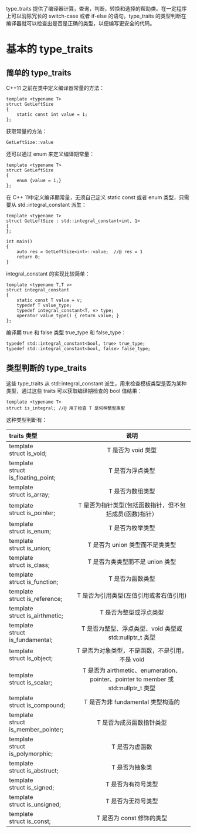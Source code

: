 type_traits 提供了编译器计算，查询，判断，转换和选择的帮助类。在一定程序上可以消除冗长的 switch-case 或者 if-else 的语句。type_traits  的类型判断在编译器就可以检查出是否是正确的类型，以便编写更安全的代码。

# 基本的 type_traits 

## 简单的 type_traits 

C++11 之前在类中定义编译器常量的方法：

```
template <typename T>
struct GetLeftSize
{
	static const int value = 1;
};
```

获取常量的方法：

```
GetLeftSize::value
```

还可以通过 enum 来定义编译期常量：

```
template <typename T>
struct GetLeftSize
{
	enum {value = 1;}
};
```

在 C++ 11中定义编译期常量，无须自己定义 static const 或者 enum  类型，只需要从 std::integral_constant 派生：

```
template <typename T>
struct GetLeftSize : std::integral_constant<int, 1>
{
};

int main()
{
	auto res = GetLeftSize<int>::value;  //@ res = 1
	return 0;
}
```

integral_constant 的实现比较简单：

```
template <typename T,T v>
struct integral_constant
{
	static const T value = v;
	typedef T value_type;
	typedef integral_constant<T, v> type;
	operator value_type() { return value; }
};
```

编译期 true 和 false 类型 true_type 和 false_type：

```
typedef std::integral_constant<bool, true> true_type;
typedef std::integral_constant<bool, false> false_type;
```

## 类型判断的 type_traits

这些 type_traits 从 std::integral_constant 派生，用来检查模板类型是否为某种类型，通过这些 traits 可以获取编译期检查的 bool 值结果：

```
template <typename T>
struct is_integral; //@ 用于检查 T 是何种整型类型
```
这种类型判断有：

| traits 类型                                         |                             说明                             |
| :-------------------------------------------------- | :----------------------------------------------------------: |
| template <typename T><br/>struct is_void;           |                      T 是否为 void 类型                      |
| template <typename T><br/>struct is_floating_point; |                       T 是否为浮点类型                       |
| template <typename T><br/>struct is_array;          |                       T 是否为数组类型                       |
| template <typename T><br/>struct is_pointer;        |   T 是否为指针类型(包括函数指针，但不包括成员(函数)指针）    |
| template <typename T><br/>struct is_enum;           |                       T 是否为枚举类型                       |
| template <typename T><br/>struct is_union;          |               T 是否为 union 类型而不是类类型                |
| template <typename T><br/>struct is_class;          |               T 是否为类类型而不是 union 类型                |
| template <typename T><br/>struct is_function;       |                       T 是否为函数类型                       |
| template <typename T><br/>struct is_reference;      |            T 是否为引用类型(左值引用或者右值引用)            |
| template <typename T><br/>struct is_airthmetic;     |                    T 是否为整型或浮点类型                    |
| template <typename T><br/>struct is_fundamental;    |   T 是否为整型、浮点类型、void 类型或 std::nullptr_t 类型    |
| template <typename T><br/>struct is_object;         |       T 是否为对象类型，不是函数，不是引用，不是 void        |
| template <typename T><br/>struct is_scalar;         | T 是否为 airthmetic、enumeration、pointer、pointer to member 或 std::nullptr_t 类型 |
| template <typename T><br/>struct is_compound;       |              T 是否为非 fundamental 类型构造的               |
| template <typename T><br/>struct is_member_pointer; |                   T 是否为成员函数指针类型                   |
| template <typename T><br/>struct is_polymorphic;    |                        T 是否为虚函数                        |
| template <typename T><br/>struct is_abstruct;       |                        T 是否为抽象类                        |
| template <typename T><br/>struct is_signed;         |                      T 是否为有符号类型                      |
| template <typename T><br/>struct is_unsigned;       |                      T 是否为无符号类型                      |
| template <typename T><br/>struct is_const;          |                  T 是否为 const 修饰的类型                   |










